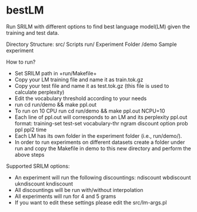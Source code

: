 bestLM
======

Run SRILM with different options to find best language model(LM) given the training and test data.

Directory Structure:
  src/  Scripts
  run/  Experiment Folder
    /demo Sample experiment

How to run?

* Set SRILM path in +run/Makefile+
* Copy your LM training file and name it as train.tok.gz 
* Copy your test file and name it as test.tok.gz (this file is used to calculate perplexity)
* Edit the vocabulary threshold according to your needs  
* run cd run/demo && make ppl.out
* To run on 10 CPU
  run cd run/demo && make ppl.out NCPU=10  
* Each line of ppl.out will corresponds to an LM and its perplexity
  ppl.out format:
  training-set test-set vocabulary-thr ngram discount option prob ppl ppl2 time
* Each LM has its own folder in the experiment folder (i.e., run/demo/). 
* In order to run experiments on different datasets create a folder under run and
  copy the Makefile in demo to this new directory and perform the above steps

Supported SRILM options:
* An experiment will run the following discountings:
  ndiscount wbdiscount ukndiscount kndiscount
* All discountings will be run with/without interpolation
* All experiments will run for 4 and 5 grams
* If you want to edit these settings please edit the src/lm-args.pl
